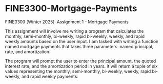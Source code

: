 # FINE3300-Mortgage-Payments
FINE3300 (Winter 2025): Assignment 1 - Mortgage Payments

This assignment will involve me writing a program that calculates the monthly, semi-monthly, bi-weekly, rapid bi-weekly, weekly, and rapid weekly amounts based on the user input. I am tasked with writing a function named mortgage payments that takes three parameters: named principal, rate, and amortization. 

The program will prompt the user to enter the principal amount, the quoted interest rate, and the amortization period in years. It will return a tuple of six values representing the monthly, semi-monthly, bi-weekly, weekly, rapid bi-weekly, and rapid weekly payments.
